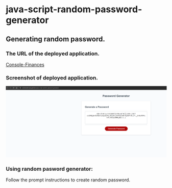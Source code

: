 # java-script-random-password-generator




## Generating random password.



### The URL of the deployed  application.

[Console-Finances](https://sobolewskimaciej.github.io/java-script-random-password-generator/)

### Screenshot of deployed application.

![Alt text](password-generator.png)



### Using random pasword generator:

Follow the prompt instructions to create random password.